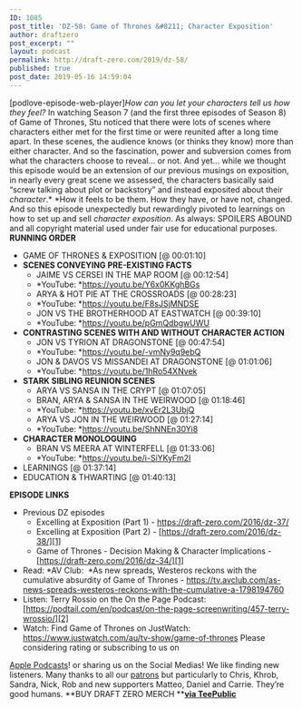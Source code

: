 ```yaml
---
ID: 1085
post_title: 'DZ-58: Game of Thrones &#8211; Character Exposition'
author: draftzero
post_excerpt: ""
layout: podcast
permalink: http://draft-zero.com/2019/dz-58/
published: true
post_date: 2019-05-16 14:59:04
---
```

[podlove-episode-web-player]*How can you let your characters tell us how they feel?* In watching Season 7 (and the first three episodes of Season 8) of Game of Thrones, Stu noticed that there were lots of scenes where characters either met for the first time or were reunited after a long time apart. In these scenes, the audience knows (or thinks they know) more than either character. And so the fascination, power and subversion comes from what the characters choose to reveal... or not. And yet... while we thought this episode would be an extension of our previous musings on exposition, in nearly every great scene we assessed, the characters basically said “screw talking about plot or backstory” and instead exposited about their *character*.* *How it feels to be them. How they have, or have not, changed.<span class="Apple-converted-space"> </span> And so this episode unexpectedly but rewardingly pivoted to learnings on how to set up and sell *character exposition*. As always: SPOILERS ABOUND and all copyright material used under fair use for educational purposes. **RUNNING ORDER** 
*   GAME OF THRONES & EXPOSITION [@ 00:01:10]
*   **SCENES CONVEYING PRE-EXISTING FACTS** 
    *   JAIME VS CERSEI IN THE MAP ROOM [@ 00:12:54]
    *   *YouTube: *<https://youtu.be/Y6x0KKghBGs>
    *   ARYA & HOT PIE AT THE CROSSROADS [@ 00:28:23]
    *   *YouTube: *<https://youtu.be/F8sJSjMNDSE>
    *   JON VS THE BROTHERHOOD AT EASTWATCH [@ 00:39:10]
    *   *YouTube: *<https://youtu.be/pGmQdbgwUWU>
*   **CONTRASTING SCENES WITH AND WITHOUT CHARACTER ACTION** 
    *   JON VS TYRION AT DRAGONSTONE [@ 00:47:54]
    *   *YouTube: *<https://youtu.be/-vmNy9q9ebQ>
    *   JON & DAVOS VS MISSANDEI AT DRAGONSTONE [@ 01:01:06]
    *   *YouTube: *<https://youtu.be/1hRo54XNvek>
*   **STARK SIBLING REUNION SCENES** 
    *   ARYA VS SANSA IN THE CRYPT [@ 01:07:05]
    *   BRAN, ARYA & SANSA IN THE WEIRWOOD [@ 01:18:46]
    *   *YouTube: *<https://youtu.be/xvEr2L3UbjQ>
    *   ARYA VS JON IN THE WEIRWOOD [@ 01:27:14]
    *   *YouTube: *<https://youtu.be/ShNNEn30Yi8>
*   **CHARACTER MONOLOGUING** 
    *   BRAN VS MEERA AT WINTERFELL [@ 01:33:06]
    *   *YouTube: *<https://youtu.be/i-SiYKyFm2I>
*   LEARNINGS [@ 01:37:14]
*   EDUCATION & THWARTING [@ 01:40:13]

**EPISODE LINKS** 
*   Previous DZ episodes 
    *   Excelling at Exposition (Part 1) - <https://draft-zero.com/2016/dz-37/>
    *   Excelling at Exposition (Part 2) - [https://draft-zero.com/2016/dz-38/][1]
    *   Game of Thrones - Decision Making & Character Implications - [https://draft-zero.com/2016/dz-34/][1]
*   Read: *AV Club:<span class="Apple-converted-space">  </span>*As new spreads, Westeros reckons with the cumulative absurdity of Game of Thrones - <https://tv.avclub.com/as-news-spreads-westeros-reckons-with-the-cumulative-a-1798194760>
*   Listen: Terry Rossio on the On the Page Podcast: [https://podtail.com/en/podcast/on-the-page-screenwriting/457-terry-wrossio/][2]
*   Watch: Find Game of Thrones on JustWatch: <https://www.justwatch.com/au/tv-show/game-of-thrones> Please considering rating or subscribing to us on 

[Apple Podcasts][3]! or sharing us on the Social Medias! We like finding new listeners. Many thanks to all our [patrons][4] but particularly to Chris, Khrob, Sandra, Nick, Rob and new supporters Matteo, Daniel and Carrie. They’re good humans. **BUY DRAFT ZERO MERCH **[**via TeePublic**][5]

 [1]: https://draft-zero.com/2016/dz-37/
 [2]: https://podtail.com/en/podcast/on-the-page-screenwriting/457-terry-rossio/
 [3]: https://itunes.apple.com/au/podcast/draft-zero-a-screenwriting-podcast/id847126598?mt=2
 [4]: https://www.patreon.com/draftzero
 [5]: https://www.teepublic.com/stores/draft-zero?ref_id=8544